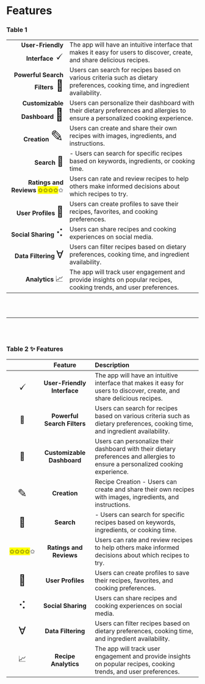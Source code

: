 # Features

<!-- Feature  -->

### Table 1

|                                                                                          |                                                                                                                                 |
| ---------------------------------------------------------------------------------------: | :------------------------------------------------------------------------------------------------------------------------------ |
|   **User-Friendly Interface** <span style="font-style:normal;font-size:2rem;"> 🗸 </span> | The app will have an intuitive interface that makes it easy for users to discover, create, and share delicious recipes.         |
| **Powerful Search Filters**<span style="font-style:normal;font-size:1.8rem;"> 🔎 </span> | Users can search for recipes based on various criteria such as dietary preferences, cooking time, and ingredient availability.  |
|    **Customizable Dashboard** <span style="font-style:normal;font-size:2rem;"> 🔨</span> | Users can personalize their dashboard with their dietary preferences and allergies to ensure a personalized cooking experience. |
|                  **Creation** <span style="font-style:normal;font-size:2.5em;"> ✎</span> | Users can create and share their own recipes with images, ingredients, and instructions.                                        |
|                  **Search** <span style="font-style:normal;font-size:1.6rem;"> 🔎</span> | - Users can search for specific recipes based on keywords, ingredients, or cooking time.                                        |
|           **Ratings and Reviews** <span style="background-color: #FFFF00;"> ✩✩✩✩</span>✩ | Users can rate and review recipes to help others make informed decisions about which recipes to try.                            |
|           **User Profiles** <span style="font-style:normal;font-size:1.7rem;"> 👤</span> | Users can create profiles to save their recipes, favorites, and cooking preferences.                                            |
|          **Social Sharing** <span style="font-style:normal;font-size:1.7rem;"> ⠪ </span> | Users can share recipes and cooking experiences on social media.                                                                |
|           **Data Filtering** <span style="font-style:normal;font-size:1.7rem;">∀ </span> | Users can filter recipes based on dietary preferences, cooking time, and ingredient availability.                               |
|              **Analytics** <span style="font-style:normal;font-size:1.3rem;"> 📈 </span> | The app will track user engagement and provide insights on popular recipes, cooking trends, and user preferences.               |

<br>
<br>

<hr>

<br>
<br>
<!-- Feature  -->

### Table 2 ✨ Features

|                                                               |           Feature           | Description                                                                                                                     |
| :-----------------------------------------------------------: | :-------------------------: | :------------------------------------------------------------------------------------------------------------------------------ |
|   <span style="font-style:normal;font-size:2rem;">🗸 </span>   | **User-Friendly Interface** | The app will have an intuitive interface that makes it easy for users to discover, create, and share delicious recipes.         |
| <span style="font-style:normal;font-size:1.2rem;">🔎 </span>  | **Powerful Search Filters** | Users can search for recipes based on various criteria such as dietary preferences, cooking time, and ingredient availability.  |
|  <span style="font-style:normal;font-size:1.3rem;">🔨</span>  | **Customizable Dashboard**  | Users can personalize their dashboard with their dietary preferences and allergies to ensure a personalized cooking experience. |
|  <span style="font-style:normal;font-size:1.8rem;">✎</span>   |        **Creation**         | Recipe Creation - Users can create and share their own recipes with images, ingredients, and instructions.                      |
|  <span style="font-style:normal;font-size:1.6rem;">🔎</span>  |         **Search**          | - Users can search for specific recipes based on keywords, ingredients, or cooking time.                                        |
|     <span style="background-color: #FFFF00;">✩✩✩✩</span>✩     |   **Ratings and Reviews**   | Users can rate and review recipes to help others make informed decisions about which recipes to try.                            |
|  <span style="font-style:normal;font-size:1.7rem;">👤</span>  |      **User Profiles**      | Users can create profiles to save their recipes, favorites, and cooking preferences.                                            |
|  <span style="font-style:normal;font-size:1.7rem;">⠪ </span>  |     **Social Sharing**      | Users can share recipes and cooking experiences on social media.                                                                |
|  <span style="font-style:normal;font-size:1.7rem;">∀ </span>  |     **Data Filtering**      | Users can filter recipes based on dietary preferences, cooking time, and ingredient availability.                               |
| <span style="font-style:normal;font-size:1.3rem;"> 📈 </span> |    **Recipe Analytics**     | The app will track user engagement and provide insights on popular recipes, cooking trends, and user preferences.               |
